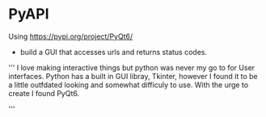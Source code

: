 # PyAPI
Using https://pypi.org/project/PyQt6/

- build a GUI that accesses urls and returns status codes.


'''
I love making interactive things but python was never my go to for User interfaces. Python has a built in GUI libray, Tkinter, however I found it to be a little outfdated looking and somewhat difficuly to use. With the urge to create I found PyQt6. 

'''
